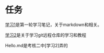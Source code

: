 # 任务

[学习1](C:\Users\86182\Desktop)是第一轮学习笔记，关于markdown和相关。

[学习2](C:\Users\86182\Desktop)是关于学习git远程仓库的学习和教程

Hello.md是考核二中[学习2]弄的

